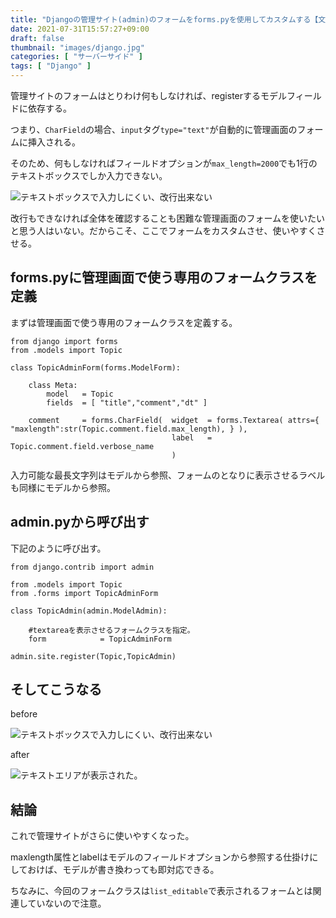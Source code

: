```yaml
---
title: "Djangoの管理サイト(admin)のフォームをforms.pyを使用してカスタムする【文字列入力フォームをtextareaタグで表現】"
date: 2021-07-31T15:57:27+09:00
draft: false
thumbnail: "images/django.jpg"
categories: [ "サーバーサイド" ]
tags: [ "Django" ]
---
```


管理サイトのフォームはとりわけ何もしなければ、registerするモデルフィールドに依存する。

つまり、`CharField`の場合、`input`タグ`type="text"`が自動的に管理画面のフォームに挿入される。

そのため、何もしなければフィールドオプションが`max_length=2000`でも1行のテキストボックスでしか入力できない。

<div class="img-center"><img src="/images/Screenshot from 2021-08-01 16-49-23.png" alt="テキストボックスで入力しにくい、改行出来ない"></div>

改行もできなければ全体を確認することも困難な管理画面のフォームを使いたいと思う人はいない。だからこそ、ここでフォームをカスタムさせ、使いやすくさせる。

## forms.pyに管理画面で使う専用のフォームクラスを定義

まずは管理画面で使う専用のフォームクラスを定義する。


    from django import forms
    from .models import Topic

    class TopicAdminForm(forms.ModelForm):

        class Meta:
            model   = Topic
            fields  = [ "title","comment","dt" ]
    
        comment     = forms.CharField(  widget  = forms.Textarea( attrs={ "maxlength":str(Topic.comment.field.max_length), } ),
                                        label   = Topic.comment.field.verbose_name 
                                        )
    

入力可能な最長文字列はモデルから参照、フォームのとなりに表示させるラベルも同様にモデルから参照。


## admin.pyから呼び出す

下記のように呼び出す。


    from django.contrib import admin
    
    from .models import Topic
    from .forms import TopicAdminForm
    
    class TopicAdmin(admin.ModelAdmin):
    
        #textareaを表示させるフォームクラスを指定。
        form            = TopicAdminForm
    
    admin.site.register(Topic,TopicAdmin)


## そしてこうなる

before

<div class="img-center"><img src="/images/Screenshot from 2021-08-01 16-49-23.png" alt="テキストボックスで入力しにくい、改行出来ない"></div>

after

<div class="img-center"><img src="/images/Screenshot from 2021-08-01 16-47-57.png" alt="テキストエリアが表示された。"></div>

## 結論

これで管理サイトがさらに使いやすくなった。

maxlength属性とlabelはモデルのフィールドオプションから参照する仕掛けにしておけば、モデルが書き換わっても即対応できる。

ちなみに、今回のフォームクラスは`list_editable`で表示されるフォームとは関連していないので注意。


